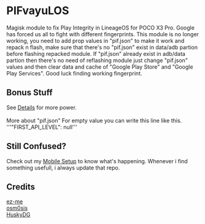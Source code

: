 # PIFvayuLOS
Magisk module to fix Play Integrity in LineageOS for POCO X3 Pro. Google has forced us all to fight with different fingerprints. This module is no longer working, you need to add prop values in "pif.json" to make it work and repack n flash, make sure that there's no "pif.json" exist in data/adb partion before flashing repacked module. If "pif.json" already exist in adb/data partion then there's no need of reflashing module just change "pif.json" values and then clear data and cache of "Google Play Store" and "Google Play Services". Good luck finding working fingerprint.

## Bonus Stuff
See [Details](Details.md) for more power.<br><br>
More about "pif.json"
For empty value you can write this line like this.<br>
'''"FIRST_API_LEVEL": null'''

## Still Confused?
Check out my [Mobile Setup](https://github.com/ToucH9000/Mobile-Specification) to know what's happening. Whenever i find something usefull, i always update that repo.

## Credits
[ez-me](https://github.com/ez-me)<br>
[osm0sis](https://github.com/osm0sis)<br>
[HuskyDG](https://github.com/HuskyDG)
